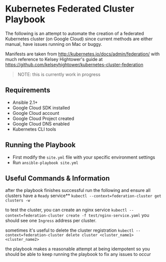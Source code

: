 # Kubernetes Federated Cluster Playbook

The following is an attempt to automate the creation of a federated Kubernetes cluster (on Google Cloud) since current methods are either manual, have issues running on Mac or buggy.

Manifests are taken from http://kubernetes.io/docs/admin/federation/ with much reference to Kelsey Hightower's guide at https://github.com/kelseyhightower/kubernetes-cluster-federation

> NOTE: this is currently work in progress

## Requirements

- Ansible 2.1+
- Google Cloud SDK installed
- Google Cloud account
- Google Cloud Project created
- Google Cloud DNS enabled
- Kubernetes CLI tools

## Running the Playbook

- First modify the `site.yml` file with your specific environment settings
- Run `ansible-playbook site.yml`

## Useful Commands & Information

after the playbook finishes successful run the following and ensure all clusters have a `Ready` service**
`kubectl --context=federation-cluster get clusters -w`

to test the cluster, you can create an nginx service
`kubectl --context=federation-cluster create -f test/nginx-service.yaml`
you should see one `Ingress` address per cluster.

sometimes it's useful to delete the cluster registration
`kubectl --context=federation-cluster delete cluster <cluster_name1> <cluster_name2>`

the playbook makes a reasonable attempt at being idempotent so you should be able to keep running the playbook to fix any issues to occur
